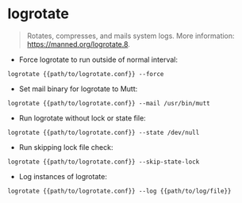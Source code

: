 # logrotate

> Rotates, compresses, and mails system logs.
> More information: <https://manned.org/logrotate.8>.

- Force logrotate to run outside of normal interval:

`logrotate {{path/to/logrotate.conf}} --force`

- Set mail binary for logrotate to Mutt:

`logrotate {{path/to/logrotate.conf}} --mail /usr/bin/mutt`

- Run logrotate without lock or state file:

`logrotate {{path/to/logrotate.conf}} --state /dev/null`

- Run skipping lock file check:

`logrotate {{path/to/logrotate.conf}} --skip-state-lock`

- Log instances of logrotate:

`logrotate {{path/to/logrotate.conf}} --log {{path/to/log/file}}`
